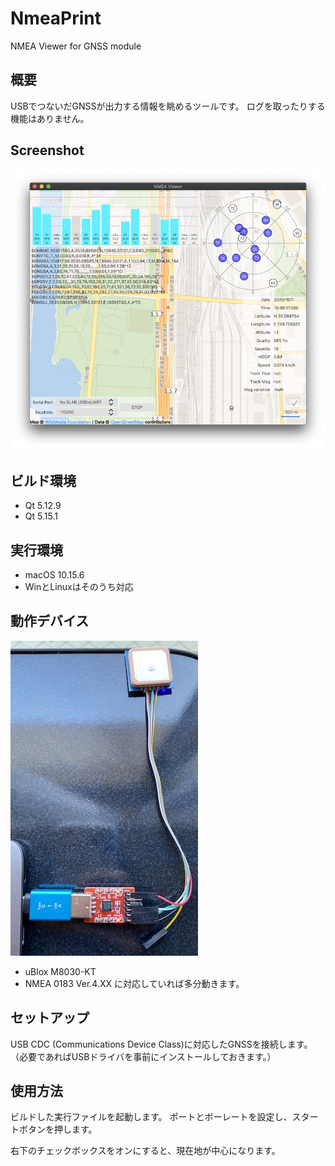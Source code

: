 # NmeaPrint
NMEA Viewer for GNSS module

## 概要
USBでつないだGNSSが出力する情報を眺めるツールです。
ログを取ったりする機能はありません。

## Screenshot
![Screenshot 1](img/img1.png)

## ビルド環境
* Qt 5.12.9
* Qt 5.15.1

## 実行環境
* macOS 10.15.6
* WinとLinuxはそのうち対応

## 動作デバイス
![GNSS Device](img/img2.jpg)
* uBlox M8030-KT
* NMEA 0183 Ver.4.XX に対応していれば多分動きます。

## セットアップ
USB CDC (Communications Device Class)に対応したGNSSを接続します。
（必要であればUSBドライバを事前にインストールしておきます。）

## 使用方法
ビルドした実行ファイルを起動します。
ポートとボーレートを設定し、スタートボタンを押します。

右下のチェックボックスをオンにすると、現在地が中心になります。